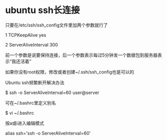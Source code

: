 # ubuntu ssh长连接
只要在/etc/ssh/ssh_config文件里加两个参数就行了

1 TCPKeepAlive yes

2 ServerAliveInterval 300



前一个参数是说要保持连接，后一个参数表示每过5分钟发一个数据包到服务器表示“我还活着”

如果你没有root权限，修改或者创建~/.ssh/ssh_config也是可以的





Ubuntu ssh频繁断开解决办法

$ ssh -o ServerAliveInterval=60 user@server


可在~/.bashrc里定义别名

$ vi ~/.bashrc

按a或i进入编辑模式

alias ssh='ssh -o ServerAliveInterval=60'